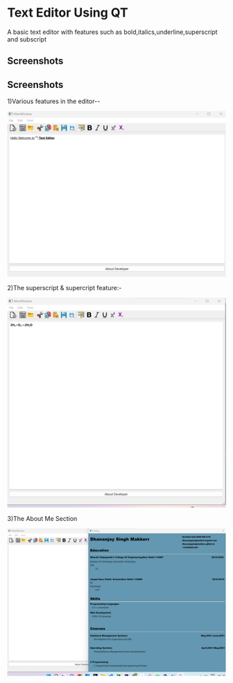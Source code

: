 
# Text Editor Using QT

A basic text editor with features such as bold,italics,underline,superscript and subscript



## Screenshots

## Screenshots

1)Various features in the editor--

![App Screenshot](/Outputs/op4.png)

2)The superscript & supercript feature:-

![App Screenshot](/Outputs/op3.png)

3)The About Me Section

![App Screenshot](/Outputs/op2.png)

